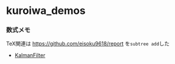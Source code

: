 # kuroiwa_demos


### 数式メモ
TeX関連は https://github.com/eisoku9618/report を``subtree add``した
- [KalmanFilter](https://github.com/eisoku9618/kuroiwa_demos/blob/master/tex/KalmanFilter/kf.pdf)
